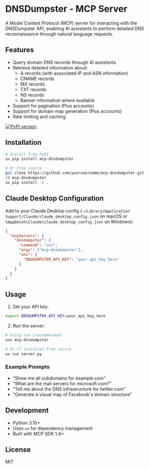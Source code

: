 # DNSDumpster - MCP Server

A Model Context Protocol (MCP) server for interacting with the DNSDumpster API, enabling AI assistants to perform detailed DNS reconnaissance through natural language requests.

## Features

- Query domain DNS records through AI assistants
- Retrieve detailed information about:
  - A records (with associated IP and ASN information)
  - CNAME records
  - MX records
  - TXT records
  - NS records
  - Banner information where available
- Support for pagination (Plus accounts)
- Support for domain map generation (Plus accounts)
- Rate limiting and caching

[![PyPI version](https://badge.fury.io/py/mcp-dnsdumpster.svg)](https://pypi.org/project/mcp-dnsdumpster/)

## Installation

```bash
# Install from PyPI
uv pip install mcp-dnsdumpster

# Or from source
git clone https://github.com/yourusername/mcp-dnsdumpster.git
cd mcp-dnsdumpster
uv pip install -e .
```

## Claude Desktop Configuration

Add to your Claude Desktop config (`~/Library/Application Support/Claude/claude_desktop_config.json` on macOS or `%AppData%\Claude\claude_desktop_config.json` on Windows):

```json
{
  "mcpServers": {
    "dnsdumpster": {
      "command": "uvx",
      "args": ["mcp-dnsdumpster"],
      "env": {
        "DNSDUMPSTER_API_KEY": "your_api_key_here"
      }
    }
  }
}
```

## Usage

1. Set your API key:
```bash
export DNSDUMPSTER_API_KEY=your_api_key_here
```

2. Run the server:
```bash
# Using uvx (recommended)
uvx mcp-dnsdumpster

# Or if installed from source
uv run server.py
```

### Example Prompts

- "Show me all subdomains for example.com"
- "What are the mail servers for microsoft.com?"
- "Tell me about the DNS infrastructure for twitter.com"
- "Generate a visual map of Facebook's domain structure"

## Development

- Python 3.10+
- Uses `uv` for dependency management
- Built with MCP SDK 1.4+

## License

MIT

